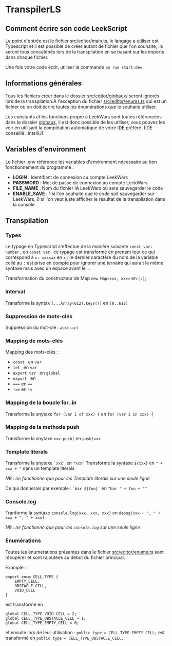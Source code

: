 # TranspilerLS
## Comment écrire son code LeekScript
Le point d'entrée est le fichier [src/editor/main.ts](https://github.com/yanisr49/TranspilerLS/blob/master/src/editor/main.ts), 
le langage a utiliser est Typescript et il est possible de créer autant de fichier que l'on souhaite, ils seront tous 
concaténés lors de la transpilation en se basant sur les imports dans chaque fichier.

Une fois votre code écrit, utiliser la commande `pm run start:dev`

## Informations générales
Tous les fichiers créer dans le dossier [src/editor/globaux/](https://github.com/yanisr49/TranspilerLS/tree/master/src/editor/globaux) 
seront ignorés lors de la transpilation.A l'exception du fichier 
[src/editor/enums.ts](https://github.com/yanisr49/TranspilerLS/blob/master/src/editor/globaux/enums.ts) qui est un fichier 
où on doit écrire toutes les énumérations que le souhaite utiliser.

Les constants et les fonctions propre à LeekWars sont toutes référencées dans le dossier 
[globaux](https://github.com/yanisr49/TranspilerLS/tree/master/src/editor/globaux), il est donc possible de les 
utiliser, vous pouvez les voir en utilisant la compléation automatique de votre IDE préféré. (IDE conseillé : intelliJ).


## Variables d'environment
Le fichier .env référence les variables d'environment nécessaire au bon fonctionnement du programme :
 - **LOGIN** : Identifiant de connexion au compte LeekWars
 - **PASSWORD** : Mot de passe de connexion au compte LeekWars
 - **FILE_NAME** : Nom du fichier IA LeekWars où sera sauvegarder le code
 - **ENABLE_SAVE** : 1 si l'on souhaite que le code soit sauvegarder sur LeekWars, 0 si l'on veut juste afficher le résultat
de la transpilation dans la console

## Transpilation
### Types
Le typage en Typescript s'effectue de la manière suivante `const var: number;` en `const var;` ce typage est transformé en prenant 
tout ce qui correspond à `x: xxxxxx` en `x` : le dernier caractère du nom de la variable collé au `:` est prise en compte pour
ignorer une ternaire qui aurait la même syntaxe mais avec un espace avant le `:`.

Transformation du constructeur de Map `new Map<xxx, xxx>` en `[:]`;

### Interval
Transforme la syntax `[...Array(612).keys()]` en `[0..612]`

### Suppression de mots-clés
Suppression du mot-clé : `abstract`

### Mapping de mots-clés
Mapping des mots-clés :
 - `const ` en `var `
- `let ` en `var `
- `export var ` en `global `
- `export ` en ` `
- `===` en `==`
- `!==` en `!=`

### Mapping de la boucle for..in
Transforme la snytaxe `for (var i of xxx) {` en `for (var i in xxx) {`

### Mapping de la methode push
Transforme la snytaxe `xxx.push(` en `push(xxx`

### Template literals
Transforme la snytaxe `` `xxx` `` en ` "xxx" `
Transforme la syntaxe `${xxx}` en `" + xxx + "` dans un template literals

*NB : ne fonctionne que pour les Template literals sur une seule ligne*

Ce qui donnerais par exemple : `` `bar ${foo}` `` en `"bar " + foo + ""`

### Console.log
Tranforme la syntaxe `console.log(xxx, xxx, xxx)` en `debug(xxx + ", " + xxx + ", " + xxx)`

*NB : ne fonctionne que pour les `console.log` sur une seule ligne*

### Enumérations
Toutes les énumérations présentes dans le fichier [src/editor/enums.ts](https://github.com/yanisr49/TranspilerLS/blob/master/src/editor/globaux/enums.ts)
sont récupérer et sont rajoutées au début du fichier principal. 

Example : 
```
export enum CELL_TYPE {
    EMPTY_CELL,
    OBSTACLE_CELL,
    VOID_CELL
}
```
est transformé en 
```
global CELL_TYPE_VOID_CELL = 2;
global CELL_TYPE_OBSTACLE_CELL = 1;
global CELL_TYPE_EMPTY_CELL = 0;
```

et ensuite lors de leur utilisation : `public type = CELL_TYPE.EMPTY_CELL;` est transformé en `public type = CELL_TYPE_OBSTACLE_CELL;`
